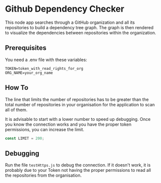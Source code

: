 # Github Dependency Checker

This node app searches through a GitHub organization and all its repositories to build a dependency tree graph. The graph is then rendered to visualize the dependencies between repositories within the organization.

## Prerequisites

You need a .env file with these variables:

```env
TOKEN=token_with_read_rights_for_org
ORG_NAME=your_org_name
```

## How To

The line that limits the number of repositories has to be greater than the total number of repositories in your organisation for the application to scan all of them.

It is advisable to start with a lower number to speed up debugging. Once you know the connection works and you have the proper token permissions, you can increase the limit.

```js
const LIMIT = 200;
```

## Debugging

Run the file `testHttps.js` to debug the connection. If it doesn't work, it is probably due to your Token not having the proper permissions to read all the repositories from the organisation.
